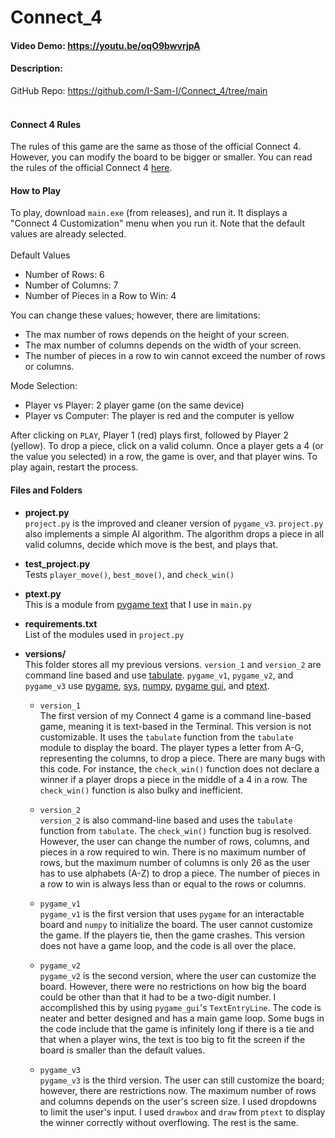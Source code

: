 # Connect_4
#### Video Demo: <https://youtu.be/oqO9bwvrjpA>

#### Description:
GitHub Repo: <https://github.com/I-Sam-I/Connect_4/tree/main>
<br><br>

#### Connect 4 Rules
The rules of this game are the same as those of the official Connect 4. However, you can modify the board to be bigger or smaller. You can read the rules of the official Connect 4 [here](https://www.gamesver.com/the-rules-of-connect-4-according-to-m-bradley-hasbro/).

#### How to Play
To play, download `main.exe` (from releases), and run it. It displays a "Connect 4 Customization" menu when you run it. Note that the default values are already selected.
<br><br>
Default Values
- Number of Rows: 6
- Number of Columns: 7
- Number of Pieces in a Row to Win: 4

You can change these values; however, there are limitations:
- The max number of rows depends on the height of your screen.
- The max number of columns depends on the width of your screen.
- The number of pieces in a row to win cannot exceed the number of rows or columns.

Mode Selection:
- Player vs Player: 2 player game (on the same device)
- Player vs Computer: The player is red and the computer is yellow

After clicking on `PLAY`, Player 1 (red) plays first, followed by Player 2 (yellow). To drop a piece, click on a valid column. Once a player gets a 4 (or the value you selected) in a row, the game is over, and that player wins. To play again, restart the process.

#### Files and Folders
- **project.py**
  <br>
  `project.py` is the improved and cleaner version of `pygame_v3`. `project.py` also implements a simple AI algorithm. The algorithm drops a piece in all valid columns, decide which move is the best, and plays that.

- **test_project.py**
  <br>
  Tests `player_move()`, `best_move()`, and `check_win()`

- **ptext.py**
  <br>
  This is a module from [pygame text](https://github.com/cosmologicon/pygame-text) that I use in `main.py`

- **requirements.txt**
  <br>
  List of the modules used in `project.py`
  
- **versions/**
  <br>
  This folder stores all my previous versions. `version_1` and `version_2` are command line based and use [tabulate](https://pypi.org/project/tabulate/). `pygame_v1`, `pygame_v2`, and `pygame_v3` use [pygame](https://www.pygame.org/), [sys](https://docs.python.org/3/library/sys.html), [numpy](https://numpy.org/), [pygame gui](https://github.com/MyreMylar/pygame_gui), and [ptext](https://github.com/cosmologicon/pygame-text).

  - `version_1`
    <br>
    The first version of my Connect 4 game is a command line-based game, meaning it is text-based in the Terminal. This version is not customizable. It uses the `tabulate` function from the `tabulate` module to display the board. The player types a letter from A-G, representing the columns, to drop a piece. There are many bugs with this code. For instance, the `check_win()` function does not declare a winner if a player drops a piece in the middle of a 4 in a row. The `check_win()` function is also bulky and inefficient.

  - `version_2`
    <br>
    `version_2` is also command-line based and uses the `tabulate` function from `tabulate`. The `check_win()` function bug is resolved. However, the user can change the number of rows, columns, and pieces in a row required to win. There is no maximum number of rows, but the maximum number of columns is only 26 as the user has to use alphabets (A-Z) to drop a piece. The number of pieces in a row to win is always less than or equal to the rows or columns.
    
  - `pygame_v1`
    <br>
    `pygame_v1` is the first version that uses `pygame` for an interactable board and `numpy` to initialize the board. The user cannot customize the game. If the players tie, then the game crashes. This version does not have a game loop, and the code is all over the place.

  - `pygame_v2`
    <br>
    `pygame_v2` is the second version, where the user can customize the board. However, there were no restrictions on how big the board could be other than that it had to be a two-digit number. I accomplished this by using `pygame_gui`'s `TextEntryLine`. The code is neater and better designed and has a main game loop. Some bugs in the code include that the game is infinitely long if there is a tie and that when a player wins, the text is too big to fit the screen if the board is smaller than the default values.

  - `pygame_v3`
    <br>
    `pygame_v3` is the third version. The user can still customize the board; however, there are restrictions now. The maximum number of rows and columns depends on the user's screen size. I used dropdowns to limit the user's input. I used `drawbox` and `draw` from `ptext` to display the winner correctly without overflowing. The rest is the same.
